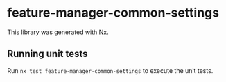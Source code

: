 # feature-manager-common-settings

This library was generated with [Nx](https://nx.dev).

## Running unit tests

Run `nx test feature-manager-common-settings` to execute the unit tests.
